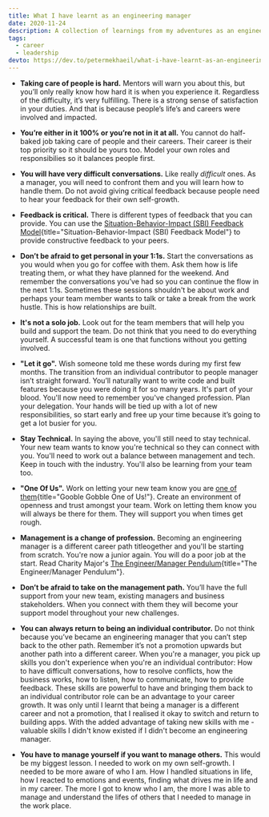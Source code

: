 ```yaml
---
title: What I have learnt as an engineering manager
date: 2020-11-24
description: A collection of learnings from my adventures as an engineering manager.
tags:
  - career
  - leadership
devto: https://dev.to/petermekhaeil/what-i-have-learnt-as-an-engineering-manager-49cm
---
```


- **Taking care of people is hard.** Mentors will warn you about this, but you’ll only really know how hard it is when you experience it. Regardless of the difficulty, it’s very fulfilling. There is a strong sense of satisfaction in your duties. And that is because people’s life’s and careers were involved and impacted.

- **You’re either in it 100% or you’re not in it at all.** You cannot do half-baked job taking care of people and their careers. Their career is their top priority so it should be yours too. Model your own roles and responsibilies so it balances people first.

- **You will have very difficult conversations.** Like really _difficult_ ones. As a manager, you will need to confront them and you will learn how to handle them. Do not avoid giving critical feedback because people need to hear your feedback for their own self-growth.

- **Feedback is critical.** There is different types of feedback that you can provide. You can use the [Situation-Behavior-Impact (SBI) Feedback Model](https://www.ccl.org/articles/leading-effectively-articles/hr-pipeline-a-quick-win-to-improve-your-talent-development-process/){title="Situation-Behavior-Impact (SBI) Feedback Model"} to provide constructive feedback to your peers.

- **Don’t be afraid to get personal in your 1:1s.** Start the conversations as you would when you go for coffee with them. Ask them how is life treating them, or what they have planned for the weekend. And remember the conversations you’ve had so you can continue the flow in the next 1:1s. Sometimes these sessions shouldn't be about work and perhaps your team member wants to talk or take a break from the work hustle. This is how relationships are built.

- **It's not a solo job.** Look out for the team members that will help you build and support the team. Do not think that you need to do everything yourself. A successful team is one that functions without you getting involved.

- **"Let it go".** Wish someone told me these words during my first few months. The transition from an individual contributor to people manager isn’t straight forward. You’ll naturally want to write code and built features because you were doing it for so many years. It's part of your blood. You'll now need to remember you've changed profession. Plan your delegation. Your hands will be tied up with a lot of new responsibilities, so start early and free up your time because it’s going to get a lot busier for you.

- **Stay Technical.** In saying the above, you'll still need to stay technical. Your new team wants to know you're technical so they can connect with you. You'll need to work out a balance between management and tech. Keep in touch with the industry. You'll also be learning from your team too.

- **"One Of Us".** Work on letting your new team know you are [one of them](https://www.youtube.com/watch?v=GdxuWq1-5qk){title="Gooble Gobble One of Us!"}. Create an environment of openness and trust amongst your team. Work on letting them know you will always be there for them. They will support you when times get rough.

- **Management is a change of profession.** Becoming an engineering manager is a different career path titleogether and you'll be starting from scratch. You're now a junior again. You will do a poor job at the start. Read Charity Major's [The Engineer/Manager Pendulum](https://charity.wtf/2017/05/11/the-engineer-manager-pendulum/){title="The Engineer/Manager Pendulum"}.

- **Don’t be afraid to take on the management path.** You’ll have the full support from your new team, existing managers and business stakeholders. When you connect with them they will become your support model throughout your new challenges.

- **You can always return to being an individual contributor.** Do not think because you’ve became an engineering manager that you can’t step back to the other path. Remember it’s not a promotion upwards but another path into a different career. When you're a manager, you pick up skills you don't experience when you're an individual contributor: How to have difficult conversations, how to resolve conflicts, how the business works, how to listen, how to communicate, how to provide feedback. These skills are powerful to have and bringing them back to an individual contributor role can be an advantage to your career growth. It was only until I learnt that being a manager is a different career and not a promotion, that I realised it okay to switch and return to building apps. With the added advantage of taking new skills with me - valuable skills I didn't know existed if I didn't become an engineering manager.

- **You have to manage yourself if you want to manage others.** This would be my biggest lesson. I needed to work on my own self-growth. I needed to be more aware of who I am. How I handled situations in life, how I reacted to emotions and events, finding what drives me in life and in my career. The more I got to know who I am, the more I was able to manage and understand the lifes of others that I needed to manage in the work place.
